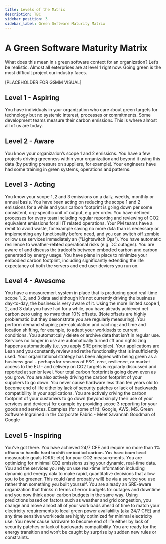```yaml
---
title: Levels of the Matrix
description: TBC
sidebar_position: 3
sidebar_label: Green Software Maturity Matrix
---
```


# A Green Software Maturity Matrix

What does this mean in a green software context for an organization? Let’s be realistic. Almost all enterprises are at level 1 right now. Going green is the most difficult project our industry faces.

[PLACEHOLDER FOR GSMM VISUAL]


## Level 1 - Aspiring
You have individuals in your organization who care about green targets for technology but no systemic interest, processes or commitments. Some development teams measure their carbon emissions. This is where almost all of us are today.

## Level 2 - Aware 
You know your organization’s scope 1 and 2 emissions. You have a few projects driving greenness within your organization and beyond it using this data (by putting pressure on suppliers, for example). Your engineers have had some training in green systems, operations and patterns. 

## Level 3 - Acting
You know your scope 1, 2 and 3 emissions on a daily, weekly, monthly or annual basis. You have been acting on reducing the scope 1 and 2 emissions for a while and your carbon footprint is going down per some consistent, org-specific unit of output, e.g per order. You have defined processes for every team including regular reporting and reviewing of CO2 equivalent emissions for all IT related operations. Your PM teams have a remit to avoid waste, for example saving no more data than is necessary or implementing any functionality before need, and you can switch off zombie or low use services immediately an (“Lightswitch Ops”). You have automatic resilience to weather-related operational risks (e.g. DC outages). You are aware of and discuss the tradeoffs between embodied carbon and carbon generated by energy usage. You have plans in place to minimize your embodied carbon footprint, including significantly extending the life expectancy of both the servers and end user devices you run on. 

## Level 4 - Awesome
You have a measurement system in place that is producing good real-time scope 1, 2, and 3 data and although it’s not currently driving the business day-to-day, the business is very aware of it. Using the more limited scope 1, 2, and 3 data you have had for a while, you have already achieved net carbon zero using no more than 10% offsets. (Note offsets are highly problematic but they demonstrate you are regularly measuring). You perform demand shaping; pre-calculation and caching; and time and location shifting, for example, to adapt your workloads to current conditions. You automatically delete or archive data that isn’t in regular use. Services no longer in use are automatically turned off and rightsizing happens automatically (i.e. you apply SRE principles). Your applications are Lean and you constantly review and retire functionality that is insufficiently used. Your organizational strategy has been aligned with being green as a business goal - perhaps for reasons of ESG, cost, resilience, or market access to the EU - and delivery on CO2 targets is regularly discussed and reported at senior level. Your total carbon footprint is going down even as you grow. You are also actively driving the carbon footprint of your suppliers to go down. You never cause hardware less than ten years old to become end of life either by lack of security patches or lack of backwards compatibility in your applications. You are actively driving the carbon footprint of your customers to go down (beyond simply their use of your services and devices) for example by providing scope 3 reporting for your goods and services. Examples (for some of it): Google, AWS, MS. Green Software Ingrained in the Corporate Fabric - Meet Savannah Goodman of Google

## Level 5 - Inspiring
You’ve got there. You have achieved 24/7 CFE and require no more than 1% offsets to handle hard to shift embodied carbon. You have team level measurable goals (OKRs etc) for your CO2 measurements. You are optimizing for minimal CO2 emissions using your dynamic, real-time data. You and the services you rely on use real-time information including dynamic grid energy data to make rapid, quantitative decisions that allow you to be greener. This could (and probably will) be via a service you use rather than something you built yourself. You are already an SRE-aware organization that thinks in terms of error budgets for outages and downtime and you now think about carbon budgets in the same way. Using predictions based on factors such as weather and grid congestion, you change and move almost all of your workloads ahead of time to match your electricity requirements to local green power availability (aka 24/7 CFE) and any time sensitive workloads are highly optimized for minimal electricity use. You never cause hardware to become end of life either by lack of security patches or lack of backwards compatibility. You are ready for the energy transition and won’t be caught by surprise by sudden new rules or constraints.